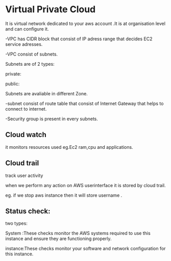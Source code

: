 # Virtual Private Cloud

It is virtual network dedicated to your aws account .It is at organisation level and can configure it.

-VPC has CIDR block that consist of IP adress range that decides EC2 service adresses.

-VPC consist of subnets.

   Subnets are of 2 types: 

   private:

   public:
   
   Subnets are avaliable in different Zone.

-subnet  consist of  route table  that  consist of Internet Gateway that helps to connect to internet.

-Security group is present in every subnets.

## Cloud watch

it monitors resources used eg.Ec2 ram,cpu and applications.

## Cloud trail 

track user activity

when we perform any action on AWS userinterface it is stored by cloud trail.

eg. if we stop aws instance then it will store username .

## Status check:

two types:

System :These checks monitor the AWS systems required to use this instance and ensure they are functioning properly.

instance:These checks monitor your software and network configuration for this instance.



